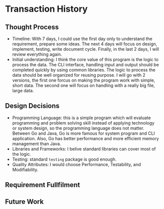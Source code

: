 # Transaction History

## Thought Process

- Timeline: With 7 days, I could use the first day only to understand the requirement, prepare some ideas. The next 4 days will focus on design, implement, testing, write document cycle. Finally, in the last 2 days, I will review everything again.
- Initial understanding: I think the core value of this program is the logic to process the data. The CLI interface, handling input and output should be completed quickly by using common libraries. The logic to process the data should be well organized for reusing purpose. I will go with 2 versions, the first one forcus on making the program work with simple, short data. The second one will focus on handling with a really big file, large data.

## Design Decisions

- Programming Language: this is a simple program which will evaluate programming and problem solving skill instead of applying technology or system design, so the programming language does not matter. Between Go and Java, Go is more famous for system program and CLI application. Also, Go has better performance and more efficient memory management than Java.
- Libraries and Frameworks: I belive standard libraries can cover most of the logic.
- Testing: standard `testing` package is good enough.
- Quality Attributes: I would choose Performance, Testability, and Modifiability.

## Requirement Fullfilment

## Future Work
